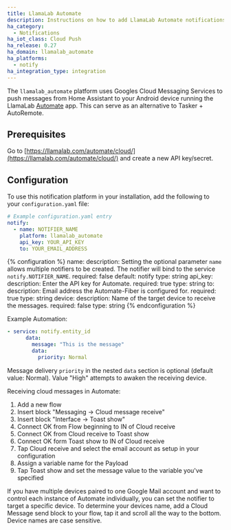```yaml
---
title: LlamaLab Automate
description: Instructions on how to add LlamaLab Automate notifications to Home Assistant.
ha_category:
  - Notifications
ha_iot_class: Cloud Push
ha_release: 0.27
ha_domain: llamalab_automate
ha_platforms:
  - notify
ha_integration_type: integration
---
```


The `llamalab_automate` platform uses Googles Cloud Messaging Services to push messages from Home Assistant to your Android device running the LlamaLab [Automate](https://llamalab.com/automate/) app. This can serve as an alternative to Tasker + AutoRemote.

## Prerequisites

Go to [https://llamalab.com/automate/cloud/](https://llamalab.com/automate/cloud/) and create a new API key/secret.

## Configuration

To use this notification platform in your installation, add the following to your `configuration.yaml` file:

```yaml
# Example configuration.yaml entry
notify:
  - name: NOTIFIER_NAME
    platform: llamalab_automate
    api_key: YOUR_API_KEY
    to: YOUR_EMAIL_ADDRESS
```

{% configuration %}
name:
  description: Setting the optional parameter `name` allows multiple notifiers to be created. The notifier will bind to the service `notify.NOTIFIER_NAME`.
  required: false
  default: notify
  type: string
api_key:
  description: Enter the API key for Automate.
  required: true
  type: string
to:
  description: Email address the Automate-Fiber is configured for.
  required: true
  type: string
device:
  description: Name of the target device to receive the messages.
  required: false
  type: string
{% endconfiguration %}

Example Automation:

```yaml
- service: notify.entity_id
      data:
        message: "This is the message"
        data:
          priority: Normal
```

Message delivery `priority` in the nested `data` section is optional (default value: Normal).
Value "High" attempts to awaken the receiving device.

Receiving cloud messages in Automate:

1. Add a new flow
2. Insert block "Messaging -> Cloud message receive"
3. Insert block "Interface -> Toast show"
4. Connect OK from Flow beginning to IN of Cloud receive
5. Connect OK from Cloud receive to Toast show
6. Connect OK form Toast show to IN of Cloud receive
7. Tap Cloud receive and select the email account as setup in your configuration
8. Assign a variable name for the Payload
9. Tap Toast show and set the message value to the variable you've specified

If you have multiple devices paired to one Google Mail account and want to control each instance of Automate individually, you can set the notifier to target a specific device. To determine your devices name, add a Cloud Message send block to your flow, tap it and scroll all the way to the bottom. Device names are case sensitive.
